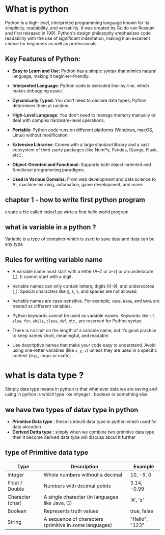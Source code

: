 # What is python

Python is a high-level, interpreted programming language known for its simplicity, readability, and versatility. It was created by Guido van Rossum and first released in 1991. Python's design philosophy emphasizes code readability with the use of significant indentation, making it an excellent choice for beginners as well as professionals.

## Key Features of Python:

- **Easy to Learn and Use**: Python has a simple syntax that mimics natural language, making it beginner-friendly.

- **Interpreted Language**: Python code is executed line-by-line, which makes debugging easier.

- **Dynamically Typed**: You don’t need to declare data types; Python determines them at runtime.

- **High-Level Language**: You don’t need to manage memory manually or deal with complex hardware-level operations.

- **Portable**: Python code runs on different platforms (Windows, macOS, Linux) without modification.

- **Extensive Libraries**: Comes with a large standard library and a vast ecosystem of third-party packages (like NumPy, Pandas, Django, Flask, etc.).

- **Object-Oriented and Functional**: Supports both object-oriented and functional programming paradigms.

- **Used in Various Domains**: From web development and data science to AI, machine learning, automation, game development, and more.

## chapter 1 - how to write first python program
create a file called index1.py wirte a first hello world program

## what is variable in a python ? 
Variable is a type of container which is used to save data and data can be any type

## Rules for writing variable name  
- A variable name must start with a letter (A–Z or a–z) or an underscore (_). It cannot start with a digit.

- Variable names can only contain letters, digits (0–9), and underscores (_). Special characters like `@`, `$`, `%`, and spaces are not allowed.

- Variable names are case-sensitive. For example, `name`, `Name`, and `NAME` are treated as different variables.

- Python keywords cannot be used as variable names. Keywords like `if`, `else`, `for`, `while`, `class`, `def`, etc., are reserved for Python syntax.

- There is no limit on the length of a variable name, but it’s good practice to keep names short, meaningful, and readable.

- Use descriptive names that make your code easy to understand. Avoid using one-letter variables (like `x`, `y`, `z`) unless they are used in a specific context (e.g., loops or math).


# what is data type ? 
Simply data type means in python is that what ever data we are saving and using in python is which type like intyeger , boolean or something else 

## we have two types of datav type in python 
- **Primitive Data type** : these is inbuilt data type in python which used for data alocation 
- **Derived Datta type** : simply when we combine two primitive data type then it become derived data type will discuss about it further 

## type of Primitive data type 
| Type             | Description                                                  | Example           |
|------------------|--------------------------------------------------------------|-------------------|
| Integer          | Whole numbers without a decimal                              | 10, -5, 0         |
| Float / Double   | Numbers with decimal points                                  | 3.14, -0.99       |
| Character (char) | A single character (in languages like Java, C)               | 'A', 'z'          |
| Boolean          | Represents truth values                                       | true, false       |
| String           | A sequence of characters (primitive in some languages)       | "Hello", "123"    |






